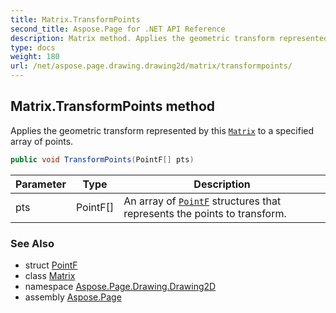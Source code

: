 ```yaml
---
title: Matrix.TransformPoints
second_title: Aspose.Page for .NET API Reference
description: Matrix method. Applies the geometric transform represented by this Matrix to a specified array of points
type: docs
weight: 180
url: /net/aspose.page.drawing.drawing2d/matrix/transformpoints/
---
```

## Matrix.TransformPoints method

Applies the geometric transform represented by this [`Matrix`](../) to a specified array of points.

```csharp
public void TransformPoints(PointF[] pts)
```

| Parameter | Type | Description |
| --- | --- | --- |
| pts | PointF[] | An array of [`PointF`](../../../aspose.page.drawing/pointf/) structures that represents the points to transform. |

### See Also

* struct [PointF](../../../aspose.page.drawing/pointf/)
* class [Matrix](../)
* namespace [Aspose.Page.Drawing.Drawing2D](../../matrix/)
* assembly [Aspose.Page](../../../)


